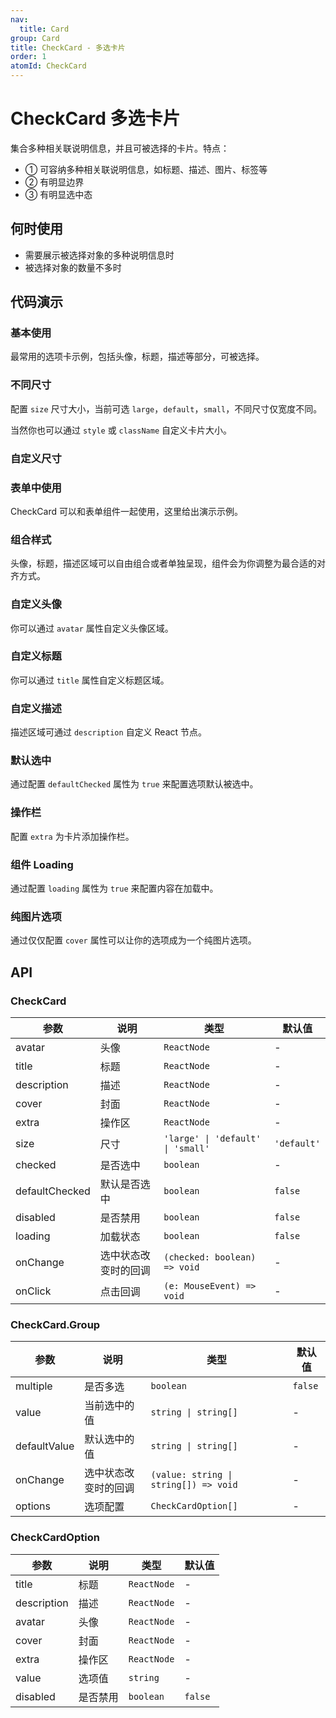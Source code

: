 ```yaml
---
nav:
  title: Card
group: Card
title: CheckCard - 多选卡片
order: 1
atomId: CheckCard
---
```


# CheckCard 多选卡片

集合多种相关联说明信息，并且可被选择的卡片。特点：

- ① 可容纳多种相关联说明信息，如标题、描述、图片、标签等
- ② 有明显边界
- ③ 有明显选中态

## 何时使用

- 需要展示被选择对象的多种说明信息时
- 被选择对象的数量不多时

## 代码演示

### 基本使用

最常用的选项卡示例，包括头像，标题，描述等部分，可被选择。

<code src="../../../demos/card/CheckCard/basic.tsx" ></code>

<code src="../../../demos/card/CheckCard/single.tsx"  description="在多个选项存在的情况下可通过 `CheckCard.Group` 分组，默认选项卡组件为单选模式。" thumbnail="https://gw.alipayobjects.com/zos/bmw-prod/be0fcade-afae-4e85-95ef-a3cc90f6d4b3/kc60kq47_w1362_h412.jpeg" ></code>

<code src="../../../demos/card/CheckCard/multiple.tsx"  thumbnail="https://gw.alipayobjects.com/zos/bmw-prod/06963ad4-ba2b-4733-a1c5-778e7f696ac1/kc61xhvk_w1364_h280.jpeg" description="通过设置 `CheckCard.Group` 的 `multiple` 属性配置多选，注意多选模式下表单项返回值为数组。"></code>

### 不同尺寸

配置 `size` 尺寸大小，当前可选 `large`，`default`，`small`，不同尺寸仅宽度不同。

<code src="../../../demos/card/CheckCard/size.tsx" ></code>

当然你也可以通过 `style` 或 `className` 自定义卡片大小。

### 自定义尺寸

<code src="../../../demos/card/CheckCard/custom.tsx" ></code>

### 表单中使用

CheckCard 可以和表单组件一起使用，这里给出演示示例。

<code src="../../../demos/card/CheckCard/form.tsx" oldtitle="多选卡片 - 表单中使用" thumbnail="https://gw.alipayobjects.com/zos/bmw-prod/c8fa2080-5a46-4f50-ae99-846b1804f56d/kc62b0ug_w1360_h656.jpeg" ></code>

### 组合样式

头像，标题，描述区域可以自由组合或者单独呈现，组件会为你调整为最合适的对齐方式。

<code src="../../../demos/card/CheckCard/compose.tsx" ></code>

### 自定义头像

你可以通过 `avatar` 属性自定义头像区域。

<code src="../../../demos/card/CheckCard/avatar.tsx" ></code>

### 自定义标题

你可以通过 `title` 属性自定义标题区域。

<code src="../../../demos/card/CheckCard/title.tsx" ></code>

### 自定义描述

描述区域可通过 `description` 自定义 React 节点。

<code src="../../../demos/card/CheckCard/description.tsx" ></code>

### 默认选中

通过配置 `defaultChecked` 属性为 `true` 来配置选项默认被选中。

<code src="../../../demos/card/CheckCard/defaultChecked.tsx" ></code>

### 操作栏

配置 `extra` 为卡片添加操作栏。

<code src="../../../demos/card/CheckCard/extra.tsx" ></code>

### 组件 Loading

通过配置 `loading` 属性为 `true` 来配置内容在加载中。

<code src="../../../demos/card/CheckCard/loading.tsx" ></code>

### 纯图片选项

通过仅仅配置 `cover` 属性可以让你的选项成为一个纯图片选项。

<code src="../../../demos/card/CheckCard/image.tsx" ></code>

## API

### CheckCard

| 参数           | 说明                 | 类型                              | 默认值      |
| -------------- | -------------------- | --------------------------------- | ----------- |
| avatar         | 头像                 | `ReactNode`                       | -           |
| title          | 标题                 | `ReactNode`                       | -           |
| description    | 描述                 | `ReactNode`                       | -           |
| cover          | 封面                 | `ReactNode`                       | -           |
| extra          | 操作区               | `ReactNode`                       | -           |
| size           | 尺寸                 | `'large' \| 'default' \| 'small'` | `'default'` |
| checked        | 是否选中             | `boolean`                         | -           |
| defaultChecked | 默认是否选中         | `boolean`                         | `false`     |
| disabled       | 是否禁用             | `boolean`                         | `false`     |
| loading        | 加载状态             | `boolean`                         | `false`     |
| onChange       | 选中状态改变时的回调 | `(checked: boolean) => void`      | -           |
| onClick        | 点击回调             | `(e: MouseEvent) => void`         | -           |

### CheckCard.Group

| 参数         | 说明                 | 类型                                  | 默认值  |
| ------------ | -------------------- | ------------------------------------- | ------- |
| multiple     | 是否多选             | `boolean`                             | `false` |
| value        | 当前选中的值         | `string \| string[]`                  | -       |
| defaultValue | 默认选中的值         | `string \| string[]`                  | -       |
| onChange     | 选中状态改变时的回调 | `(value: string \| string[]) => void` | -       |
| options      | 选项配置             | `CheckCardOption[]`                   | -       |

### CheckCardOption

| 参数        | 说明     | 类型        | 默认值  |
| ----------- | -------- | ----------- | ------- |
| title       | 标题     | `ReactNode` | -       |
| description | 描述     | `ReactNode` | -       |
| avatar      | 头像     | `ReactNode` | -       |
| cover       | 封面     | `ReactNode` | -       |
| extra       | 操作区   | `ReactNode` | -       |
| value       | 选项值   | `string`    | -       |
| disabled    | 是否禁用 | `boolean`   | `false` |
